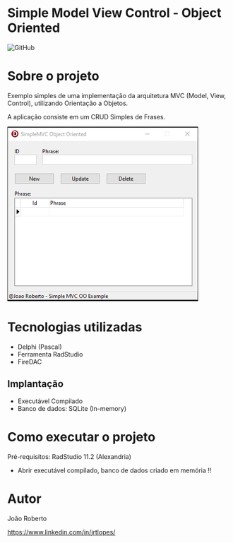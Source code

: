 # Simple Model View Control - Object Oriented 
![GitHub](https://img.shields.io/github/license/jrdevlopes/SimpleMVC_OO)

# Sobre o projeto

Exemplo simples de uma implementação da arquitetura MVC (Model, View, Control), utilizando Orientação a Objetos.

A aplicação consiste em um CRUD Simples de Frases.

![Main Screen](https://github.com/jrdevlopes/SimpleMVC_OO/blob/main/Assets/main_screen.png)

# Tecnologias utilizadas
- Delphi (Pascal)
- Ferramenta RadStudio
- FireDAC

## Implantação
- Executável Compilado
- Banco de dados: SQLite (In-memory)

# Como executar o projeto
Pré-requisitos: RadStudio 11.2 (Alexandria)
- Abrir executável compilado, banco de dados criado em memória !!

# Autor
João Roberto

https://www.linkedin.com/in/jrtlopes/
